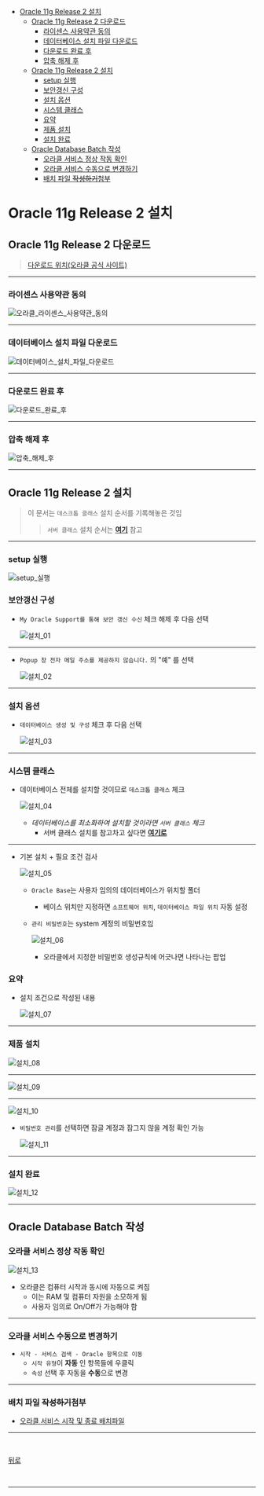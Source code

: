 <!-- TOC -->

- [Oracle 11g Release 2 설치](#oracle-11g-release-2-설치)
    - [Oracle 11g Release 2 다운로드](#oracle-11g-release-2-다운로드)
        - [라이센스 사용약관 동의](#라이센스-사용약관-동의)
        - [데이터베이스 설치 파일 다운로드](#데이터베이스-설치-파일-다운로드)
        - [다운로드 완료 후](#다운로드-완료-후)
        - [압축 해제 후](#압축-해제-후)
    - [Oracle 11g Release 2 설치](#oracle-11g-release-2-설치-1)
        - [setup 실행](#setup-실행)
        - [보안갱신 구성](#보안갱신-구성)
        - [설치 옵션](#설치-옵션)
        - [시스템 클래스](#시스템-클래스)
        - [요약](#요약)
        - [제품 설치](#제품-설치)
        - [설치 완료](#설치-완료)
    - [Oracle Database Batch 작성](#oracle-database-batch-작성)
        - [오라클 서비스 정상 작동 확인](#오라클-서비스-정상-작동-확인)
        - [오라클 서비스 수동으로 변경하기](#오라클-서비스-수동으로-변경하기)
        - [배치 파일 ~~작성하기~~첨부](#배치-파일-작성하기첨부)

<!-- /TOC -->

# Oracle 11g Release 2 설치

## Oracle 11g Release 2 다운로드
> [다운로드 위치(오라클 공식 사이트)](https://www.oracle.com/technetwork/database/enterprise-edition/downloads/index.html)

<hr>

### 라이센스 사용약관 동의

  ![오라클_라이센스_사용약관_동의](설치_오라클_images/00-0.JPG)

<hr>

### 데이터베이스 설치 파일 다운로드

  ![데이터베이스_설치_파일_다운로드](설치_오라클_images/00-1.JPG)

<hr>

### 다운로드 완료 후

  ![다운로드_완료_후](설치_오라클_images/00-2.JPG)

<hr>

### 압축 해제 후

  ![압축_해제_후](설치_오라클_images/00-3.JPG)

<hr>

## Oracle 11g Release 2 설치
> 이 문서는 `데스크톱 클래스` 설치 순서를 기록해놓은 것임
>> `서버 클래스` 설치 순서는 **[여기](I_SERVER_CLASS.md)** 참고

<hr>

### setup 실행

  ![setup_실행](설치_오라클_images/00-4.jpg)

### 보안갱신 구성
- `My Oracle Support를 통해 보안 갱신 수신` 체크 해제 후 다음 선택

  ![설치_01](설치_오라클_images/01.jpg)

<hr>

- `Popup 창 전자 메일 주소를 제공하지 않습니다.` 의 "예" 를 선택

  ![설치_02](설치_오라클_images/02.jpg)

<hr>

### 설치 옵션
- `데이터베이스 생성 및 구성` 체크 후 다음 선택

  ![설치_03](설치_오라클_images/03.jpg)

<hr>

### 시스템 클래스
- 데이터베이스 전체를 설치할 것이므로 `데스크톱 클래스` 체크

  ![설치_04](설치_오라클_images/04.jpg)

  - *데이터베이스를 최소화하여 설치할 것이라면 `서버 클래스` 체크*
    - 서버 클래스 설치를 참고차고 싶다면 **[여기로](I_SERVER_CLASS.md)**

<hr>

- 기본 설치 + 필요 조건 검사

    ![설치_05](설치_오라클_images/05.jpg)

  - `Oracle Base`는 사용자 임의의 데이터베이스가 위치할 폴더
    - 베이스 위치만 지정하면 `소프트웨어 위치`, `데이터베이스 파일 위치` 자동 설정
  - `관리 비밀번호`는 system 계정의 비밀번호임

    ![설치_06](설치_오라클_images/06.jpg)

    - 오라클에서 지정한 비밀번호 생성규칙에 어긋나면 나타나는 팝업

### 요약
- 설치 조건으로 작성된 내용
 
  ![설치_07](설치_오라클_images/07.jpg)

<hr>

### 제품 설치

  ![설치_08](설치_오라클_images/08.jpg)

<hr>

  ![설치_09](설치_오라클_images/09.jpg)

<hr>

  ![설치_10](설치_오라클_images/10.jpg)

  - `비밀번호 관리`를 선택하면 잠글 계정과 잠그지 않을 계정 확인 가능

    ![설치_11](설치_오라클_images/11.jpg)

<hr>

### 설치 완료

  ![설치_12](설치_오라클_images/12.jpg)

<hr>

## Oracle Database Batch 작성
### 오라클 서비스 정상 작동 확인

  ![설치_13](설치_오라클_images/13.jpg)

  - 오라클은 컴퓨터 시작과 동시에 자동으로 켜짐
    - 이는 RAM 및 컴퓨터 자원을 소모하게 됨
    - 사용자 임의로 On/Off가 가능해야 함

<hr>

### 오라클 서비스 수동으로 변경하기
- `시작 - 서비스 검색 - Oracle 항목으로 이동`
  - `시작 유형`이 **자동** 인 항목들에 우클릭
  - `속성` 선택 후 자동을 **수동**으로 변경

<hr>

### 배치 파일 ~~작성하기~~첨부
- [오라클 서비스 시작 및 종료 배치파일](설치_오라클_배치파일/)

<hr>
<br>

[뒤로](https://github.com/hcgnine/Guide)

<br>
<hr>